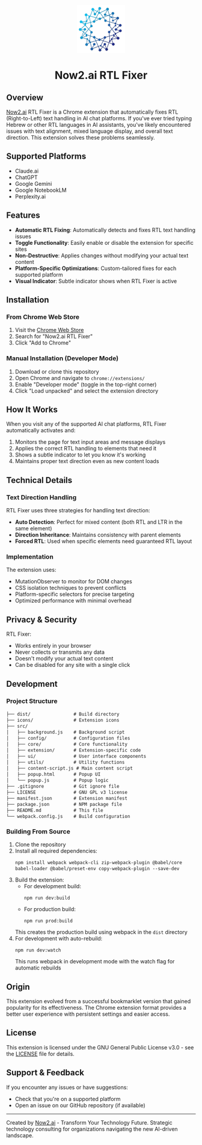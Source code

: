 <div align="center">
  <img src="icons/icon128.png" alt="Now2.ai RTL Fixer Logo" width="128" height="128">
  <h1>Now2.ai RTL Fixer</h1>
</div>

## Overview

[Now2.ai](https://now2.ai) RTL Fixer is a Chrome extension that automatically fixes RTL (Right-to-Left) text handling in AI chat platforms. If you've ever tried typing Hebrew or other RTL languages in AI assistants, you've likely encountered issues with text alignment, mixed language display, and overall text direction. This extension solves these problems seamlessly.

## Supported Platforms

- Claude.ai
- ChatGPT
- Google Gemini
- Google NotebookLM
- Perplexity.ai

## Features

- **Automatic RTL Fixing**: Automatically detects and fixes RTL text handling issues
- **Toggle Functionality**: Easily enable or disable the extension for specific sites
- **Non-Destructive**: Applies changes without modifying your actual text content
- **Platform-Specific Optimizations**: Custom-tailored fixes for each supported platform
- **Visual Indicator**: Subtle indicator shows when RTL Fixer is active

## Installation

### From Chrome Web Store

1. Visit the [Chrome Web Store](https://go.now2.ai/rtl-fixer-chrome-web-store?from=github)
2. Search for "Now2.ai RTL Fixer"
3. Click "Add to Chrome"

### Manual Installation (Developer Mode)

1. Download or clone this repository
2. Open Chrome and navigate to `chrome://extensions/`
3. Enable "Developer mode" (toggle in the top-right corner)
4. Click "Load unpacked" and select the extension directory

## How It Works

When you visit any of the supported AI chat platforms, RTL Fixer automatically activates and:

1. Monitors the page for text input areas and message displays
2. Applies the correct RTL handling to elements that need it
3. Shows a subtle indicator to let you know it's working
4. Maintains proper text direction even as new content loads

## Technical Details

### Text Direction Handling

RTL Fixer uses three strategies for handling text direction:

- **Auto Detection**: Perfect for mixed content (both RTL and LTR in the same element)
- **Direction Inheritance**: Maintains consistency with parent elements
- **Forced RTL**: Used when specific elements need guaranteed RTL layout

### Implementation

The extension uses:
- MutationObserver to monitor for DOM changes
- CSS isolation techniques to prevent conflicts
- Platform-specific selectors for precise targeting
- Optimized performance with minimal overhead

## Privacy & Security

RTL Fixer:
- Works entirely in your browser
- Never collects or transmits any data
- Doesn't modify your actual text content
- Can be disabled for any site with a single click

## Development

### Project Structure

```
├── dist/                # Build directory
├── icons/               # Extension icons
├── src/
│   ├── background.js    # Background script
│   ├── config/          # Configuration files
│   ├── core/            # Core functionality
│   ├── extension/       # Extension-specific code
│   ├── ui/              # User interface components
│   ├── utils/           # Utility functions
│   ├── content-script.js # Main content script
│   ├── popup.html       # Popup UI
│   └── popup.js         # Popup logic
├── .gitignore           # Git ignore file
├── LICENSE              # GNU GPL v3 license
├── manifest.json        # Extension manifest
├── package.json         # NPM package file
├── README.md            # This file
└── webpack.config.js    # Build configuration
```

### Building From Source

1. Clone the repository
2. Install all required dependencies:
   ```
   npm install webpack webpack-cli zip-webpack-plugin @babel/core babel-loader @babel/preset-env copy-webpack-plugin --save-dev
   ```
3. Build the extension:
   - For development build:
     ```
     npm run dev:build
     ```
   - For production build:
     ```
     npm run prod:build
     ```
   This creates the production build using webpack in the `dist` directory
4. For development with auto-rebuild:
   ```
   npm run dev:watch
   ```
   This runs webpack in development mode with the watch flag for automatic rebuilds

## Origin

This extension evolved from a successful bookmarklet version that gained popularity for its effectiveness. The Chrome extension format provides a better user experience with persistent settings and easier access.

## License

This extension is licensed under the GNU General Public License v3.0 - see the [LICENSE](LICENSE) file for details.

## Support & Feedback

If you encounter any issues or have suggestions:
- Check that you're on a supported platform
- Open an issue on our GitHub repository (if available)

---

Created by [Now2.ai](https://now2.ai) - Transform Your Technology Future. Strategic technology consulting for organizations navigating the new AI-driven landscape.
